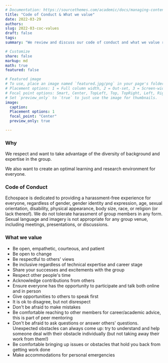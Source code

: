 ```yaml
---
# Documentation: https://sourcethemes.com/academic/docs/managing-content/
title: "Code of Conduct & What we value"
date: 2022-03-29
authors: 
slug: 2022-03-coc-values
draft: false
tags: 
summary: "We review and discuss our code of conduct and what we value regularly, as a reminder and inspiration."

# Customize
share: false
markup: md
math: true
featured: false

# Featured image
# To use, place an image named `featured.jpg/png` in your page's folder.
# Placement options: 1 = Full column width, 2 = Out-set, 3 = Screen-width
# Focal point options: Smart, Center, TopLeft, Top, TopRight, Left, Right, BottomLeft, Bottom, BottomRight
# Set `preview_only` to `true` to just use the image for thumbnails.
image:
  caption:
  Placement options: 1
  focal_point: "Center"
  preview_only: true

---
```


### Why
We respect and want to take advantage of the diversity of background and expertise in the group.

We also want to create an optimal learning and research environment for everyone.

### Code of Conduct

Echospace is dedicated to providing a harassment-free experience for everyone, regardless of gender, gender identity and expression, age, sexual orientation, disability, physical appearance, body size, race, or religion (or lack thereof). We do not tolerate harassment of group members in any form. Sexual language and imagery is not appropriate for any group venue, including meetings, presentations, or discussions.

### What we value

- Be open, empathetic, courteous, and patient
- Be open to change
- Be respectful to others' views
- Be inclusive regardless of technical expertise and career stage
- Share your successes and excitements with the group
- Respect other people's time
- Acknowledge contributions from others
- Ensure everyone has the opportunity to participate and talk both online and in person
- Give opportunities to others to speak first
- It is ok to disagree, but not disrespect
- Don't be afraid to make mistakes
- Be comfortable reaching to other members for career/academic advice, this is part of peer mentoring
- Don't be afraid to ask questions or answer others' questions. Unexpected obstacles can always come up: try to understand and help someone deal with their obstacle individually (but not taking away their work from them!)
- Be comfortable bringing up issues or obstacles that hold you back from getting work done
- Make accommodations for personal emergencies
